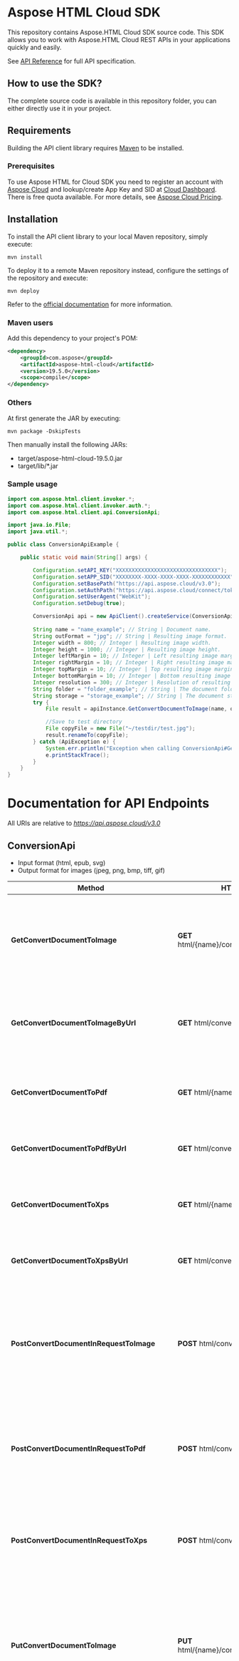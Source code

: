 # Aspose HTML Cloud SDK 
This repository contains Aspose.HTML Cloud SDK source code. This SDK allows you to work with Aspose.HTML Cloud REST APIs in your applications quickly and easily.

See [API Reference](https://apireference.aspose.cloud/html/) for full API specification.

## How to use the SDK?
The complete source code is available in this repository folder, you can either directly use it in your project.

## Requirements
Building the API client library requires [Maven](https://maven.apache.org/) to be installed.

### Prerequisites
To use Aspose HTML for Cloud SDK you need to register an account with [Aspose Cloud](https://www.aspose.cloud/) and lookup/create App Key and SID at [Cloud Dashboard](https://dashboard.aspose.cloud/#/apps). There is free quota available. For more details, see [Aspose Cloud Pricing](https://purchase.aspose.cloud/pricing).

## Installation
To install the API client library to your local Maven repository, simply execute:

```shell
mvn install
```

To deploy it to a remote Maven repository instead, configure the settings of the repository and execute:

```shell
mvn deploy
```

Refer to the [official documentation](https://maven.apache.org/plugins/maven-deploy-plugin/usage.html) for more information.

### Maven users
Add this dependency to your project's POM:

```xml
<dependency>
    <groupId>com.aspose</groupId>
    <artifactId>aspose-html-cloud</artifactId>
    <version>19.5.0</version>
    <scope>compile</scope>
</dependency>
```

### Others

At first generate the JAR by executing:

    mvn package -DskipTests

Then manually install the following JARs:

* target/aspose-html-cloud-19.5.0.jar
* target/lib/*.jar

### Sample usage
```java
import com.aspose.html.client.invoker.*;
import com.aspose.html.client.invoker.auth.*;
import com.aspose.html.client.api.ConversionApi;

import java.io.File;
import java.util.*;

public class ConversionApiExample {

    public static void main(String[] args) {

        Configuration.setAPI_KEY("XXXXXXXXXXXXXXXXXXXXXXXXXXXXXXXX");
        Configuration.setAPP_SID("XXXXXXXX-XXXX-XXXX-XXXX-XXXXXXXXXXXX");
        Configuration.setBasePath("https://api.aspose.cloud/v3.0");
        Configuration.setAuthPath("https://api.aspose.cloud/connect/token");
        Configuration.setUserAgent("WebKit");
        Configuration.setDebug(true);

        ConversionApi api = new ApiClient().createService(ConversionApi.class);
      
        String name = "name_example"; // String | Document name.
        String outFormat = "jpg"; // String | Resulting image format.
        Integer width = 800; // Integer | Resulting image width. 
        Integer height = 1000; // Integer | Resulting image height. 
        Integer leftMargin = 10; // Integer | Left resulting image margin.
        Integer rightMargin = 10; // Integer | Right resulting image margin.
        Integer topMargin = 10; // Integer | Top resulting image margin.
        Integer bottomMargin = 10; // Integer | Bottom resulting image margin.
        Integer resolution = 300; // Integer | Resolution of resulting image.
        String folder = "folder_example"; // String | The document folder.
        String storage = "storage_example"; // String | The document storage.
        try {
            File result = apiInstance.GetConvertDocumentToImage(name, outFormat, width, height, leftMargin, rightMargin, topMargin, bottomMargin, resolution, folder, storage);

    		//Save to test directory
    		File copyFile = new File("~/testdir/test.jpg");
    		result.renameTo(copyFile);
        } catch (ApiException e) {
            System.err.println("Exception when calling ConversionApi#GetConvertDocumentToImage");
            e.printStackTrace();
        }
    }
}
```

# Documentation for API Endpoints
All URIs are relative to *https://api.aspose.cloud/v3.0*


## ConversionApi
- Input format (html, epub, svg)
- Output format for images (jpeg, png, bmp, tiff, gif)

Method | HTTP request | Description
------------- | ------------- | -------------
**GetConvertDocumentToImage** | **GET** html/{name}/convert/image/{outFormat} | Convert the HTML document from the storage by its name to the specified image format.
**GetConvertDocumentToImageByUrl** | **GET** html/convert/image/{outFormat} | Convert the HTML page from the web by its URL to the specified image format.
**GetConvertDocumentToPdf** | **GET** html/{name}/convert/pdf | Convert the HTML document from the storage by its name to PDF.
**GetConvertDocumentToPdfByUrl** | **GET** html/convert/pdf | Convert the HTML page from the web by its URL to PDF.
**GetConvertDocumentToXps** | **GET** html/{name}/convert/xps | Convert the HTML document from the storage by its name to XPS.
**GetConvertDocumentToXpsByUrl** | **GET** html/convert/xps | Convert the HTML page from the web by its URL to XPS.
**PostConvertDocumentInRequestToImage** | **POST** html/convert/image/{outFormat} | Converts the HTML document (in request content) to the specified image format and uploads resulting file to storage.
**PostConvertDocumentInRequestToPdf** | **POST** html/convert/pdf | Converts the HTML document (in request content) to PDF and uploads resulting file to storage.
**PostConvertDocumentInRequestToXps** | **POST** html/convert/xps | Converts the HTML document (in request content) to XPS and uploads resulting file to storage.
**PutConvertDocumentToImage** | **PUT** html/{name}/convert/image/{outFormat} | Converts the HTML document (located on storage) to the specified image format and uploads resulting file to storage.
**PutConvertDocumentToPdf** | **PUT** html/{name}/convert/pdf | Converts the HTML document (located on storage) to PDF and uploads resulting file to storage.
**PutConvertDocumentToXps** | **PUT** html/{name}/convert/xps | Converts the HTML document (located on storage) to XPS and uploads resulting file to storage.
**GetConvertDocumentToMHTMLByUrl** | **GET** /html/convert/mhtml | Converts the HTML page from Web by its URL to MHTML returns resulting file in response content.
**GetConvertDocumentToMarkdown** | **GET** /html/{name}/convert/md | Converts the HTML document (located on storage) to Markdown and returns resulting file in response content.
**PostConvertDocumentInRequestToMarkdown** | **POST** /html/convert/md | Converts the HTML document (in request content) to Markdown and uploads resulting file to storage by specified path.
**PutConvertDocumentToMarkdown** | **PUT** /html/{name}/convert/md | Converts the HTML document (located on storage) to Markdown and uploads resulting file to storage by specified path.

## ImportApi
Method | HTTP request | Description
------------- | ------------- | -------------
**GetConvertMarkdownToHtml** | **GET** /html/{name}/import/md | Converts the Markdown document (located on storage) to HTML and returns resulting file in response content.
**PostConvertMarkdownInRequestToHtml** | **POST** /html/{name}/import/md | Converts the Markdown document (in request content) to HTML and uploads resulting file to storage by specified path.
**PutConvertMarkdownToHtml** | **PUT** /html/import/md | Converts the Markdown document (located on storage) to HTML and uploads resulting file to storage by specified path.

## DocumentApi
Method | HTTP request | Description
------------- | ------------- | -------------
**GetDocumentByUrl** | **GET** html/download | Return all HTML page with linked resources packaged as a ZIP archive by the source page URL.
**GetDocumentFragmentByXPath** | **GET** html/{name}/fragments/{outFormat} | Return list of HTML fragments matching the specified XPath query.
**GetDocumentFragmentByXPathByUrl** | **GET** html/fragments/{outFormat} | Return list of HTML fragments matching the specified XPath query by the source page URL.
**GetDocumentFragmentsByCSSSelector** | **GET** /html/{name}/fragments/css/{outFormat} | Return list of HTML fragments matching the specified CSS selector.
**GetDocumentFragmentsByCSSSelectorByUrl** | **GET** /html/fragments/css/{outFormat} | Return list of HTML fragments matching the specified CSS selector by the source page URL.
**GetDocumentImages** | **GET** html/{name}/images/all | Return all HTML document images packaged as a ZIP archive.
**GetDocumentImagesByUrl** | **GET** html/images/all | Return all HTML page images packaged as a ZIP archive by the source page URL.

## TemplateMergeApi    
Method | HTTP request | Description
------------- | ------------- | -------------
**GetMergeHtmlTemplate** | **GET** /html/{templateName}/merge | Populate HTML document template with data located as a file in the storage.
**PostMergeHtmlTemplate** | **POST** /html/{templateName}/merge | Populate HTML document template with data from the request body. Result document will be saved to storage.


## Recommendation
It's recommended to create an instance of `ApiClient` per thread in a multithreaded environment to avoid any potential issues.

### Examples
[Tests](./src/test/java/com/aspose/html/client/api) contain various examples of using the Aspose.HTML SDK.

[Docs](./doc/) Full javadoc for Aspose.HTML Api SDK
